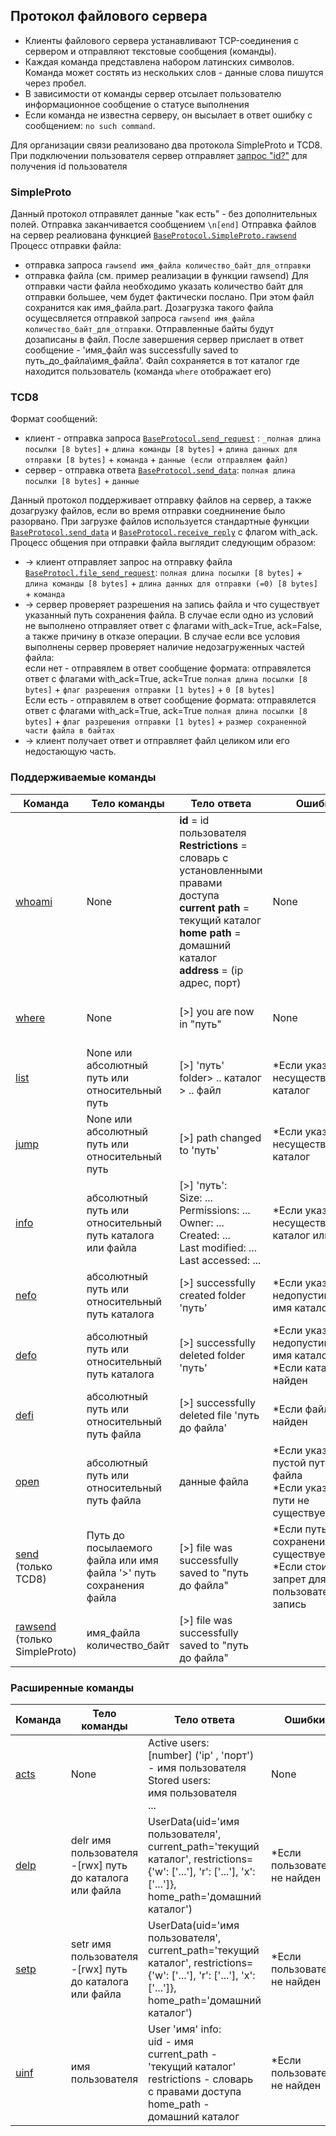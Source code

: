 ## Протокол файлового сервера
* Клиенты файлового сервера устанавливают TCP-соединения с сервером и отправляют текстовые сообщения (команды).
* Каждая команда представлена набором латинских символов. Команда может состять из нескольких слов - данные слова пишутся через пробел.  
* В зависимости от команды сервер отсылает пользователю информационное сообщение о статусе выполнения
* Если команда не известна серверу, он высылает в ответ ошибку с сообщением: `no such command`.
  
Для организации связи реализовано два протокола SimpleProto и TCD8. При подключении пользователя сервер отправляет [запрос "id?"](https://github.com/paparyadom/Rub/blob/master/Protocols/BaseProtocol.py#L54) для получения id пользователя

### SimpleProto
Данный протокол отправялет данные "как есть" - без дополнительных полей. Отправка заканчивается сообщением `\n[end]` 
Отправка файлов на сервер реалиована функцией [`BaseProtocol.SimpleProto.rawsend`](https://github.com/paparyadom/Rub/blob/master/Protocols/BaseProtocol.py#L127)
Процесс отправки файла:
* отправка запроса `rawsend имя_файла количество_байт_для_отправки`
* отправка файла (см. пример реализации в функции rawsend)
Для отправки части файла необходимо указать количество байт для отправки большее, чем будет фактически послано. При этом файл сохранится как имя_файла.part.
Дозагрузка такого файла осущесвляется отправкой запроса `rawsend имя_файла количество_байт_для_отправки`. Отправленные байты будут дозаписаны в файл.
После завершения сервер прислает в ответ сообщение  - 'имя_файл was successfully saved to путь_до_файла\имя_файла'.
Файл сохраняется в тот каталог где находится пользователь (команда `where` отображает его)

### TCD8
Формат сообщений:
* клиент - отправка запроса [`BaseProtocol.send_request`](https://github.com/paparyadom/Rub/blob/master/Protocols/BaseProtocol.py#L127) : `_полная длина посылки [8 bytes]` + `длина команды [8 bytes]` + `длина данных для отправки [8 bytes]` + `команда` + `данные (если отправляем файл)`
* сервер - отправка ответа [`BaseProtocol.send_data`](https://github.com/paparyadom/Rub/blob/master/Protocols/BaseProtocol.py#L90): `полная длина посылки [8 bytes]` + `данные`

Данный протокол поддерживает отправку файлов на сервер, а также дозагрузку файлов, если во время отправки соеднинение было разорвано. При загрузке файлов используется стандартные функции [`BaseProtocol.send_data`](https://github.com/paparyadom/Rub/blob/master/Protocols/BaseProtocol.py#L90) и  [`BaseProtocol.receive_reply`](https://github.com/paparyadom/Rub/blob/master/Protocols/BaseProtocol.py#L90) с флагом with_ack.
Процесс общения при отправки файла выглядит следующим образом:
* -> клиент отправляет запрос на отправку файла [`BaseProtocl.file_send_request`](https://github.com/paparyadom/Rub/blob/master/Protocols/BaseProtocol.py#L147): `полная длина посылки [8 bytes]` + `длина команды [8 bytes]` + `длина данных для отправки (=0) [8 bytes]` + `команда`
* -> сервер проверяет разрешения на запись файла и что существует указанный путь сохранения файла. В случае если одно из условий не выполнено отправляет ответ с флагами with_ack=True, ack=False, а также причину в отказе операции. В случае если все условия выполнены сервер проверяет наличие недозагруженных частей файла:
  <br/>если нет - отправялем в ответ сообщение формата: отправялется ответ с флагами with_ack=True, ack=True `полная длина посылки [8 bytes]` + `флаг разрешения отправки [1 bytes]` + `0 [8 bytes]`
  <br/>Если есть - отправялем в ответ сообщение формата: отправялется ответ с флагами with_ack=True, ack=True `полная длина посылки [8 bytes]` + `флаг разрешения отправки [1 bytes]` + `размер сохраненной части файла в байтах`
* -> клиент получает ответ и отправляет файл целиком или его недостающую часть.


### Поддерживаемые команды
| Команда     | Тело команды                 | Тело ответа             | Ошибки        | Описание        |
|-------------|------------------------------|-------------------------|---------------|-----------------|
| [whoami](https://github.com/paparyadom/Rub/blob/master/Commands/UserCommands.py#L252)      | None                        |**id** = id пользователя<br/> **Restrictions** = словарь с установленными правами доступа<br/>**current path** = текущий каталог <br/>**home path** = домашний каталог<br/>**address** = (ip адрес, порт) | None| Информация о пользователе |
| [where](https://github.com/paparyadom/Rub/blob/master/Commands/UserCommands.py#L24)       	|None														|[>] you are now in "путь"						|None|Отображение пути текущего каталога|
| [list](https://github.com/paparyadom/Rub/blob/master/Commands/UserCommands.py#L53)    		|None или абсолютный путь или относительный путь			|[>] 'путь'<br/>folder> .. каталог<br/>> .. файл|*Если указан несуществующий каталог| Отображение списка папок и файлов|
| [jump](https://github.com/paparyadom/Rub/blob/master/Commands/UserCommands.py#L200)   		|None или абсолютный путь или относительный путь			|[>] path changed to 'путь' 				|*Если указан несуществующий каталог| Сменить текущий каталог|
| [info](https://github.com/paparyadom/Rub/blob/master/Commands/UserCommands.py#L226) 			|абсолютный путь или относительный путь каталога или файла |[>] 'путь': <br/> Size: ...<br/> Permissions: ...<br/> Owner: ...<br/> Created: ...<br/> Last modified: ...<br/> Last accessed: ...<br/> |*Если указан несуществующий каталог или файл| Отображение информации о файле или каталоге
| [nefo](https://github.com/paparyadom/Rub/blob/master/Commands/UserCommands.py#L77)   		|абсолютный путь или относительный путь каталога			|[>] successfully created folder 'путь'	|*Если указано недопустимое имя каталога| Создание нового каталога|
| [defo](https://github.com/paparyadom/Rub/blob/master/Commands/UserCommands.py#L100)    		|абсолютный путь или относительный путь каталога			|[>] successfully deleted folder 'путь'	|*Если указано недопустимое имя каталога<br/>*Если каталог не найден| Удаление каталога |
| [defi](https://github.com/paparyadom/Rub/blob/master/Commands/UserCommands.py#L121)    		|абсолютный путь или относительный путь файла				|[>] successfully deleted file 'путь до файла'|*Если файл не найден| Удаление файла |  
| [open](https://github.com/paparyadom/Rub/blob/master/Commands/UserCommands.py#L31)  		|абсолютный путь или относительный путь файла				|данные файла|*Если указан пустой путь до файла<br/>*Если указаного пути не существует | Открыть файл |    
| [send](https://github.com/paparyadom/Rub/blob/master/Commands/UserCommands.py#L142)<br/>(только TCD8)|Путь до посылаемого файла или имя файла '>' путь сохранения файла		|[>] file was successfully saved to "путь до файла" | *Если путь сохранения не существует<br/>*Если стоит запрет для пользователя на запись | Отправка файла|
| [rawsend](https://github.com/paparyadom/Rub/blob/master/Commands/UserCommands.py#L142)<br/>(только SimpleProto)|имя_файла количество_байт 		|[>] file was successfully saved to "путь до файла" | | Отправка файла|


### Расширенные команды
| Команда     | Тело команды                 | Тело ответа             | Ошибки        | Описание        |
|-------------|------------------------------|-------------------------|---------------|-----------------|
|[acts](https://github.com/paparyadom/Rub/blob/master/Commands/SuperUserCommands.py#L10)| None| Active users: <br/>[number] ('ip' , 'порт') - имя пользователя <br/> Stored users: <br/> имя пользователя  <br/> ... | None | Отображение списка подключенных пользователей и сохраненных|
|[delp](https://github.com/paparyadom/Rub/blob/master/Commands/SuperUserCommands.py#L98)|delr имя пользователя -[rwx] путь до каталога или файла | UserData(uid='имя пользователя', current_path='текущий каталог', restrictions={'w': ['...'], 'r': ['...'], 'x': ['...']}, home_path='домашний каталог') | *Если пользователь не найден | удаление запретов пользователя|  
|[setp](https://github.com/paparyadom/Rub/blob/master/Commands/SuperUserCommands.py#L58)|setr имя пользователя -[rwx] путь до каталога или файла | UserData(uid='имя пользователя', current_path='текущий каталог', restrictions={'w': ['...'], 'r': ['...'], 'x': ['...']}, home_path='домашний каталог') |*Если пользователь не найден| добавление запретов пользователя|  
|[uinf](https://github.com/paparyadom/Rub/blob/master/Commands/SuperUserCommands.py#L28)|имя пользователя| User 'имя' info:<br/> uid - имя<br/>current_path - 'текущий каталог'<br/>restrictions - словарь с правами доступа<br/>home_path - домашний каталог|*Если пользователь не найден|Вывод информации о пользователе|





